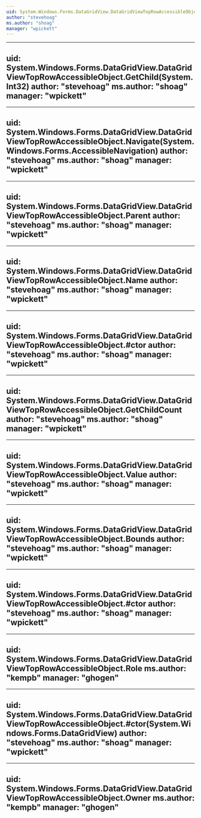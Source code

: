 ```yaml
---
uid: System.Windows.Forms.DataGridView.DataGridViewTopRowAccessibleObject
author: "stevehoag"
ms.author: "shoag"
manager: "wpickett"
---
```


---
uid: System.Windows.Forms.DataGridView.DataGridViewTopRowAccessibleObject.GetChild(System.Int32)
author: "stevehoag"
ms.author: "shoag"
manager: "wpickett"
---

---
uid: System.Windows.Forms.DataGridView.DataGridViewTopRowAccessibleObject.Navigate(System.Windows.Forms.AccessibleNavigation)
author: "stevehoag"
ms.author: "shoag"
manager: "wpickett"
---

---
uid: System.Windows.Forms.DataGridView.DataGridViewTopRowAccessibleObject.Parent
author: "stevehoag"
ms.author: "shoag"
manager: "wpickett"
---

---
uid: System.Windows.Forms.DataGridView.DataGridViewTopRowAccessibleObject.Name
author: "stevehoag"
ms.author: "shoag"
manager: "wpickett"
---

---
uid: System.Windows.Forms.DataGridView.DataGridViewTopRowAccessibleObject.#ctor
author: "stevehoag"
ms.author: "shoag"
manager: "wpickett"
---

---
uid: System.Windows.Forms.DataGridView.DataGridViewTopRowAccessibleObject.GetChildCount
author: "stevehoag"
ms.author: "shoag"
manager: "wpickett"
---

---
uid: System.Windows.Forms.DataGridView.DataGridViewTopRowAccessibleObject.Value
author: "stevehoag"
ms.author: "shoag"
manager: "wpickett"
---

---
uid: System.Windows.Forms.DataGridView.DataGridViewTopRowAccessibleObject.Bounds
author: "stevehoag"
ms.author: "shoag"
manager: "wpickett"
---

---
uid: System.Windows.Forms.DataGridView.DataGridViewTopRowAccessibleObject.#ctor
author: "stevehoag"
ms.author: "shoag"
manager: "wpickett"
---

---
uid: System.Windows.Forms.DataGridView.DataGridViewTopRowAccessibleObject.Role
ms.author: "kempb"
manager: "ghogen"
---

---
uid: System.Windows.Forms.DataGridView.DataGridViewTopRowAccessibleObject.#ctor(System.Windows.Forms.DataGridView)
author: "stevehoag"
ms.author: "shoag"
manager: "wpickett"
---

---
uid: System.Windows.Forms.DataGridView.DataGridViewTopRowAccessibleObject.Owner
ms.author: "kempb"
manager: "ghogen"
---
